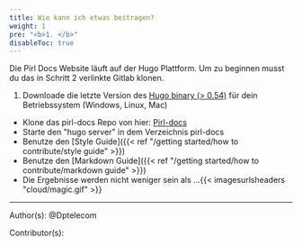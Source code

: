 ```yaml
---
title: Wie kann ich etwas beitragen?
weight: 1
pre: "<b>1. </b>"
disableToc: true
---
```


Die Pirl Docs Website läuft auf der Hugo Plattform. Um zu beginnen musst du das in Schritt 2 verlinkte Gitlab klonen.

1. Downloade die letzte Version des [Hugo binary (> 0.54)](https://gohugo.io/getting-started/installing/) für dein Betriebssystem (Windows, Linux, Mac)
* Klone das pirl-docs Repo von hier: [Pirl-docs](https://git.pirl.io/community/pirl-docs)
* Starte den "hugo server" in dem Verzeichnis pirl-docs
* Benutze den [Style Guide]({{< ref "/getting started/how to contribute/style guide" >}})
* Benutze den [Markdown Guide]({{< ref "/getting started/how to contribute/markdown guide" >}})
* Die Ergebnisse werden nicht weniger sein als ...{{< imagesurlsheaders "cloud/magic.gif" >}}





---
Author(s):
@Dptelecom


Contributor(s):
